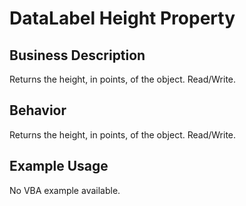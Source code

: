 # DataLabel Height Property

## Business Description
Returns the height, in points, of the object. Read/Write.

## Behavior
Returns the height, in points, of the object. Read/Write.

## Example Usage
No VBA example available.